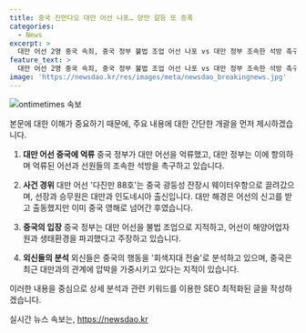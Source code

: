 ```yaml
---
title: 중국 진먼다오 대만 어선 나포… 양안 갈등 또 증폭
categories:
  - News
excerpt: >
  대만 어선 2명 중국 속죄, 중국 정부 불법 조업 어선 나포 vs 대만 정부 조속한 석방 촉구, 회색 전술 논란. 중국 정부는 불법 조업 어선 단속 주장하며 대만 어선을 나포했다. 대만 정부는 석방을 요구하고 회색 전술이라 비판했다. 중국의 압박이 거세지는 가운데, 해경 간 충돌이 발생한 사건으로 대만 정부는 중국에 즉각적인 석방을 촉구했다. 이 사건에 대한 중국의 회색전술과 어선의 불법 조업 용의 주장이 논란이 된 가운데, 양국 간 긴장이 고조되고 있다.
feature_text: >
  대만 어선 2명 중국 속죄, 중국 정부 불법 조업 어선 나포 vs 대만 정부 조속한 석방 촉구, 회색 전술 논란. 중국 정부는 불법 조업 어선 단속 주장하며 대만 어선을 나포했다. 대만 정부는 석방을 요구하고 회색 전술이라 비판했다. 중국의 압박이 거세지는 가운데, 해경 간 충돌이 발생한 사건으로 대만 정부는 중국에 즉각적인 석방을 촉구했다. 이 사건에 대한 중국의 회색전술과 어선의 불법 조업 용의 주장이 논란이 된 가운데, 양국 간 긴장이 고조되고 있다.
image: 'https://newsdao.kr/res/images/meta/newsdao_breakingnews.jpg'
---
```


<p><img src="https://newsdao.kr/res/images/meta/newsdao_breakingnews.jpg" alt="ontimetimes 속보" /></p>

<p>본문에 대한 이해가 중요하기 때문에, 주요 내용에 대한 간단한 개괄을 먼저 제시하겠습니다.</p>

<ol>
<li><p><strong>대만 어선 중국에 억류</strong>
중국 정부가 대만 어선을 억류했고, 대만 정부는 이에 항의하며 억류된 어선과 선원들의 조속한 석방을 촉구하고 있습니다.</p></li>
<li><p><strong>사건 경위</strong>
대만 어선 '다진만 88호'는 중국 광둥성 잔장시 웨이터우항으로 끌려갔으며, 선장과 승무원은 대만과 인도네시아 출신입니다. 대만 해경은 어선의 신고를 받고 출동했지만 이미 중국 영해로 넘어간 후였습니다.</p></li>
<li><p><strong>중국의 입장</strong>
중국 정부는 대만 어선을 불법 조업으로 지적하고, 어선이 해양어업자원과 생태환경을 파괴했다고 주장하고 있습니다.</p></li>
<li><p><strong>외신들의 분석</strong>
외신들은 중국의 행동을 '회색지대 전술'로 분석하고 있으며, 중국은 최근 대만과의 관계에 압박을 가중시키고 있다는 지적이 있습니다.</p></li>
</ol>

<p>이러한 내용을 중심으로 상세 분석과 관련 키워드를 이용한 SEO 최적화된 글을 작성하겠습니다.</p>
실시간 뉴스 속보는, <a href="https://newsdao.kr" rel="dofollow">https://newsdao.kr</a>


